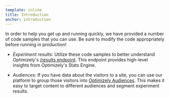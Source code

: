 ```yaml
---
template: inline
title: Introduction
anchor: introduction
---
```


In order to help you get up and running quickly, we have provided a number of code samples that you can use.
Be sure to modify the code appropriately before running in production!


* *Experiment results:* Utilize these code samples to better understand Optimizely's [/results endpoint](/samples/#results). This endpoint provides high-level insights from Optimizely's Stats Engine.

* *Audiences:* If you have data about the visitors to a site, you can use our platform to group those visitors into [Optimizely Audiences](/samples/#audiences). This makes it easy to target content to different audiences and segment experiment results.
